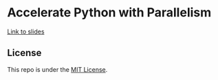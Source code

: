 # Accelerate Python with Parallelism

[Link to slides](https://thomasjpfan.github.io/2024-accelerate-python-with-parallelism/)

## License

This repo is under the [MIT License](LICENSE).
